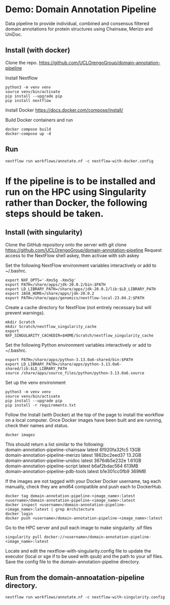 # Demo: Domain Annotation Pipeline

Data pipeline to provide individual, combined and consensus filtered domain annotations for protein structures using Chainsaw, Merizo and UniDoc.

## Install (with docker)
Clone the repo.
https://github.com/UCLOrengoGroup/domain-annotation-pipeline

Install Nextflow
```
python3 -m venv venv
source venv/bin/activate
pip install --upgrade pip
pip install nextflow
```

Install Docker
https://docs.docker.com/compose/install/

Build Docker containers and run
```
docker compose build
docker-compose up -d
```

## Run
```
nextflow run workflows/annotate.nf -c nextflow-with-docker.config
```

# If the pipeline is to be installed and run on the HPC using Singularity rather than Docker, the following steps should be taken.

## Install (with singularity)
Clone the GitHub repository onto the server with git clone https://github.com/UCLOrengoGroup/domain-annotation-pipeline
Request access to the NextFlow shell askey, then activae with ssh askey

Set the following NextFlow environment variables interactively or add to ~/.bashrc.
```	
export NXF_OPTS='-Xms5g -Xmx5g'
export PATH=/share/apps/jdk-20.0.2/bin:$PATH
export LD_LIBRARY_PATH=/share/apps/jdk-20.0.2/lib:$LD_LIBRARY_PATH
export JAVA_HOME=/share/apps/jdk-20.0.2 
export PATH=/share/apps/genomics/nextflow-local-23.04.2:$PATH
```

Create a cache directory for NextFlow (not entirely necessary but will prevent warnings).
```
mkdir Scratch
mkdir Scratch/nextflow_singularity_cache 
export NXF_SINGULARITY_CACHEDIR=$HOME/Scratch/nextflow_singularity_cache
```

Set the following Python environment variables interactively or add to ~/.bashrc.
```
export PATH=/share/apps/python-3.13.0a6-shared/bin:$PATH
export LD_LIBRARY_PATH=/share/apps/python-3.13.0a6-shared/lib:$LD_LIBRARY_PATH
source /share/apps/source_files/python/python-3.13.0a6.source
```	

Set up the venv environment
```
python3 -m venv venv
source venv/bin/activate
pip install --upgrade pip
pip install -r requirements.txt
```

Follow the Install (with Docker) at the top of the page to install the workflow on a local computer.
Once Docker images have been built and are running, check their names and status.
```
docker images
```

This should return a list similar to the following:  
domain-annotation-pipeline-chainsaw		latest	6f920fa32fc5	13GB  
domain-annotation-pipeline-merizo		latest	1862bc2eed37	13.2GB  
domain-annotation-pipeline-unidoc		latest	3676db5e232e	1.61GB  
domain-annotation-pipeline-script		latest	b6af2bdac564	613MB  
domain-annotation-pipeline-pdb-tools	latest	b1e301cc0fb9	369MB

If the images are not tagged with your Docker Docker username, tag each manually, check they are amd64 compatible and push each to DockerHub.
```
docker tag domain-annotation-pipeline-<image_name>:latest <username>/domain-annotation-pipeline-<image_name>:latest
docker inspect <username>/domain-annotation-pipeline-<image_name>:latest | grep Architecture
docker login
docker push <username>/domain-annotation-pipeline-<image_name>:latest
```

Go to the HPC server and pull each image to make singularity .sif files
```
singularity pull docker://<username>/domain-annotation-pipeline-<image_name>:latest
```

Locate and edit the nextflow-with-singularity.config file to update the executor (local or sge if to be used with qsub) and the path to your sif files. 
Save the config file to the domain-annotation-pipeline directory.

## Run from the domain-annoatation-pipeline directory.
```
nextflow run workflows/annotate.nf -c nextflow-with-singularity.config
```
